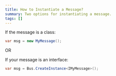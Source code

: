 ```yaml
---
title: How to Instantiate a Message?
summary: Two options for instantiating a message.
tags: []
---
```


If the message is a class:


```C#
var msg = new MyMessage();
```

 OR

If your message is an interface:


```C#
var msg = Bus.CreateInstance<IMyMessage>();
```




